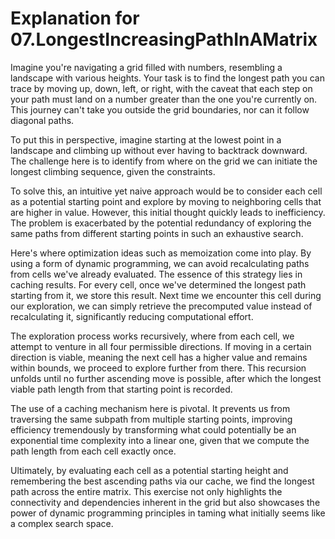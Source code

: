 # Explanation for 07.LongestIncreasingPathInAMatrix

Imagine you're navigating a grid filled with numbers, resembling a landscape with various heights. Your task is to find the longest path you can trace by moving up, down, left, or right, with the caveat that each step on your path must land on a number greater than the one you're currently on. This journey can't take you outside the grid boundaries, nor can it follow diagonal paths.

To put this in perspective, imagine starting at the lowest point in a landscape and climbing up without ever having to backtrack downward. The challenge here is to identify from where on the grid we can initiate the longest climbing sequence, given the constraints.

To solve this, an intuitive yet naive approach would be to consider each cell as a potential starting point and explore by moving to neighboring cells that are higher in value. However, this initial thought quickly leads to inefficiency. The problem is exacerbated by the potential redundancy of exploring the same paths from different starting points in such an exhaustive search.

Here's where optimization ideas such as memoization come into play. By using a form of dynamic programming, we can avoid recalculating paths from cells we've already evaluated. The essence of this strategy lies in caching results. For every cell, once we've determined the longest path starting from it, we store this result. Next time we encounter this cell during our exploration, we can simply retrieve the precomputed value instead of recalculating it, significantly reducing computational effort.

The exploration process works recursively, where from each cell, we attempt to venture in all four permissible directions. If moving in a certain direction is viable, meaning the next cell has a higher value and remains within bounds, we proceed to explore further from there. This recursion unfolds until no further ascending move is possible, after which the longest viable path length from that starting point is recorded.

The use of a caching mechanism here is pivotal. It prevents us from traversing the same subpath from multiple starting points, improving efficiency tremendously by transforming what could potentially be an exponential time complexity into a linear one, given that we compute the path length from each cell exactly once.

Ultimately, by evaluating each cell as a potential starting height and remembering the best ascending paths via our cache, we find the longest path across the entire matrix. This exercise not only highlights the connectivity and dependencies inherent in the grid but also showcases the power of dynamic programming principles in taming what initially seems like a complex search space.